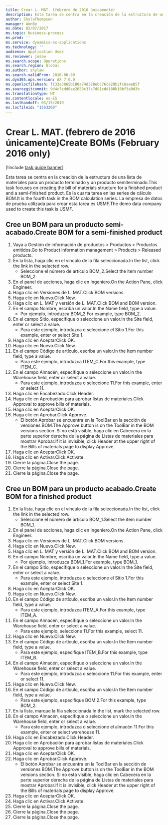 ```yaml
---
title: Crear L. MAT. (febrero de 2016 únicamente)
description: Esta tarea se centra en la creación de la estructura de una lista de materiales para un producto terminado y un producto semiterminado.
author: ShylaThompson
manager: AnnBe
ms.date: 02/07/2017
ms.topic: business-process
ms.prod: ''
ms.service: dynamics-ax-applications
ms.technology: ''
audience: Application User
ms.reviewer: josaw
ms.search.scope: Operations
ms.search.region: Global
ms.author: shylaw
ms.search.validFrom: 2016-06-30
ms.dyn365.ops.version: AX 7.0.0
ms.openlocfilehash: f132a3865b180a74d328ebc76ca29b2fc8aee85f
ms.sourcegitcommit: 9d4c7edd0ae2053c37c7d81cdd180b16bf3a9d3b
ms.translationtype: HT
ms.contentlocale: es-ES
ms.lasthandoff: 05/15/2019
ms.locfileid: "1563260"
---
```

# <a name="create-boms-february-2016-only"></a><span data-ttu-id="f5b85-103">Crear L. MAT. (febrero de 2016 únicamente)</span><span class="sxs-lookup"><span data-stu-id="f5b85-103">Create BOMs (February 2016 only)</span></span>

[!include [task guide banner](../../includes/task-guide-banner.md)]

<span data-ttu-id="f5b85-104">Esta tarea se centra en la creación de la estructura de una lista de materiales para un producto terminado y un producto semiterminado.</span><span class="sxs-lookup"><span data-stu-id="f5b85-104">This task focuses on creating the bill of materials structure for a finished product and a semi-finished product.</span></span> <span data-ttu-id="f5b85-105">Es la cuarta tarea en las series de cálculo BOM.</span><span class="sxs-lookup"><span data-stu-id="f5b85-105">It is the fourth task in the BOM calculation series.</span></span> <span data-ttu-id="f5b85-106">La empresa de datos de prueba utilizada para crear esta tarea es USMF.</span><span class="sxs-lookup"><span data-stu-id="f5b85-106">The demo data company used to create this task is USMF.</span></span>


## <a name="create-bom-for-a-semi-finished-product"></a><span data-ttu-id="f5b85-107">Cree un BOM para un producto semi-acabado.</span><span class="sxs-lookup"><span data-stu-id="f5b85-107">Create BOM for a semi-finished product</span></span>
1. <span data-ttu-id="f5b85-108">Vaya a Gestión de información de productos > Productos > Productos emitidos.</span><span class="sxs-lookup"><span data-stu-id="f5b85-108">Go to Product information management > Products > Released products.</span></span>
2. <span data-ttu-id="f5b85-109">En la lista, haga clic en el vínculo de la fila seleccionada.</span><span class="sxs-lookup"><span data-stu-id="f5b85-109">In the list, click the link in the selected row.</span></span>
    * <span data-ttu-id="f5b85-110">Seleccione el número de artículo BOM_2.</span><span class="sxs-lookup"><span data-stu-id="f5b85-110">Select the item number BOM_2.</span></span>  
3. <span data-ttu-id="f5b85-111">En el panel de acciones, haga clic en Ingeniero.</span><span class="sxs-lookup"><span data-stu-id="f5b85-111">On the Action Pane, click Engineer.</span></span>
4. <span data-ttu-id="f5b85-112">Haga clic en Versiones de L. MAT.</span><span class="sxs-lookup"><span data-stu-id="f5b85-112">Click BOM versions.</span></span>
5. <span data-ttu-id="f5b85-113">Haga clic en Nuevo.</span><span class="sxs-lookup"><span data-stu-id="f5b85-113">Click New.</span></span>
6. <span data-ttu-id="f5b85-114">Haga clic en L. MAT y versión de L. MAT.</span><span class="sxs-lookup"><span data-stu-id="f5b85-114">Click BOM and BOM version.</span></span>
7. <span data-ttu-id="f5b85-115">En el campo Nombre, escriba un valor.</span><span class="sxs-lookup"><span data-stu-id="f5b85-115">In the Name field, type a value.</span></span>
    * <span data-ttu-id="f5b85-116">Por ejemplo, introduzca BOM_2.</span><span class="sxs-lookup"><span data-stu-id="f5b85-116">For example, type BOM_2.</span></span>  
8. <span data-ttu-id="f5b85-117">En el campo Sitio, especifique o seleccione un valor.</span><span class="sxs-lookup"><span data-stu-id="f5b85-117">In the Site field, enter or select a value.</span></span>
    * <span data-ttu-id="f5b85-118">Para este ejemplo, introduzca o seleccione el Sitio 1.</span><span class="sxs-lookup"><span data-stu-id="f5b85-118">For this example, enter or select Site 1.</span></span>  
9. <span data-ttu-id="f5b85-119">Haga clic en Aceptar</span><span class="sxs-lookup"><span data-stu-id="f5b85-119">Click OK.</span></span>
10. <span data-ttu-id="f5b85-120">Haga clic en Nuevo.</span><span class="sxs-lookup"><span data-stu-id="f5b85-120">Click New.</span></span>
11. <span data-ttu-id="f5b85-121">En el campo Código de artículo, escriba un valor.</span><span class="sxs-lookup"><span data-stu-id="f5b85-121">In the Item number field, type a value.</span></span>
    * <span data-ttu-id="f5b85-122">Para este ejemplo, introduzca ITEM_C.</span><span class="sxs-lookup"><span data-stu-id="f5b85-122">For this example, type ITEM_C.</span></span>  
12. <span data-ttu-id="f5b85-123">En el campo Almacén, especifique o seleccione un valor.</span><span class="sxs-lookup"><span data-stu-id="f5b85-123">In the Warehouse field, enter or select a value.</span></span>
    * <span data-ttu-id="f5b85-124">Para este ejemplo, introduzca o seleccione 11.</span><span class="sxs-lookup"><span data-stu-id="f5b85-124">For this example, enter or select 11.</span></span>  
13. <span data-ttu-id="f5b85-125">Haga clic en Encabezado.</span><span class="sxs-lookup"><span data-stu-id="f5b85-125">Click Header.</span></span>
14. <span data-ttu-id="f5b85-126">Haga clic en Aprobación para aprobar listas de materiales.</span><span class="sxs-lookup"><span data-stu-id="f5b85-126">Click Approval to approve bills of materials.</span></span>
15. <span data-ttu-id="f5b85-127">Haga clic en Aceptar</span><span class="sxs-lookup"><span data-stu-id="f5b85-127">Click OK.</span></span>
16. <span data-ttu-id="f5b85-128">Haga clic en Aprobar.</span><span class="sxs-lookup"><span data-stu-id="f5b85-128">Click Approve.</span></span>
    * <span data-ttu-id="f5b85-129">El botón Aprobar se encuentra en la ToolBar en la sección de versiones BOM.</span><span class="sxs-lookup"><span data-stu-id="f5b85-129">The Approve button is on the ToolBar in the  BOM versions section.</span></span> <span data-ttu-id="f5b85-130">Si no está visible, haga clic en Cabecera en la parte superior derecha de la página de Listas de materiales para mostrar Aprobar.</span><span class="sxs-lookup"><span data-stu-id="f5b85-130">If it is invisible, click Header at the upper right of the Bills of materials page to display Approve.</span></span>  
17. <span data-ttu-id="f5b85-131">Haga clic en Aceptar</span><span class="sxs-lookup"><span data-stu-id="f5b85-131">Click OK.</span></span>
18. <span data-ttu-id="f5b85-132">Haga clic en Activar.</span><span class="sxs-lookup"><span data-stu-id="f5b85-132">Click Activate.</span></span>
19. <span data-ttu-id="f5b85-133">Cierre la página.</span><span class="sxs-lookup"><span data-stu-id="f5b85-133">Close the page.</span></span>
20. <span data-ttu-id="f5b85-134">Cierre la página.</span><span class="sxs-lookup"><span data-stu-id="f5b85-134">Close the page.</span></span>
21. <span data-ttu-id="f5b85-135">Cierre la página.</span><span class="sxs-lookup"><span data-stu-id="f5b85-135">Close the page.</span></span>

## <a name="create-bom-for-a-finished-product"></a><span data-ttu-id="f5b85-136">Cree un BOM para un producto acabado.</span><span class="sxs-lookup"><span data-stu-id="f5b85-136">Create BOM for a finished product</span></span>
1. <span data-ttu-id="f5b85-137">En la lista, haga clic en el vínculo de la fila seleccionada.</span><span class="sxs-lookup"><span data-stu-id="f5b85-137">In the list, click the link in the selected row.</span></span>
    * <span data-ttu-id="f5b85-138">Seleccione el número de artículo BOM_1.</span><span class="sxs-lookup"><span data-stu-id="f5b85-138">Select the item number BOM_1.</span></span>  
2. <span data-ttu-id="f5b85-139">En el panel de acciones, haga clic en Ingeniero.</span><span class="sxs-lookup"><span data-stu-id="f5b85-139">On the Action Pane, click Engineer.</span></span>
3. <span data-ttu-id="f5b85-140">Haga clic en Versiones de L. MAT.</span><span class="sxs-lookup"><span data-stu-id="f5b85-140">Click BOM versions.</span></span>
4. <span data-ttu-id="f5b85-141">Haga clic en Nuevo.</span><span class="sxs-lookup"><span data-stu-id="f5b85-141">Click New.</span></span>
5. <span data-ttu-id="f5b85-142">Haga clic en L. MAT y versión de L. MAT.</span><span class="sxs-lookup"><span data-stu-id="f5b85-142">Click BOM and BOM version.</span></span>
6. <span data-ttu-id="f5b85-143">En el campo Nombre, escriba un valor.</span><span class="sxs-lookup"><span data-stu-id="f5b85-143">In the Name field, type a value.</span></span>
    * <span data-ttu-id="f5b85-144">Por ejemplo, introduzca BOM_1.</span><span class="sxs-lookup"><span data-stu-id="f5b85-144">For example, type BOM_1.</span></span>  
7. <span data-ttu-id="f5b85-145">En el campo Sitio, especifique o seleccione un valor.</span><span class="sxs-lookup"><span data-stu-id="f5b85-145">In the Site field, enter or select a value.</span></span>
    * <span data-ttu-id="f5b85-146">Para este ejemplo, introduzca o seleccione el Sitio 1.</span><span class="sxs-lookup"><span data-stu-id="f5b85-146">For this example, enter or select Site 1.</span></span>  
8. <span data-ttu-id="f5b85-147">Haga clic en Aceptar</span><span class="sxs-lookup"><span data-stu-id="f5b85-147">Click OK.</span></span>
9. <span data-ttu-id="f5b85-148">Haga clic en Nuevo.</span><span class="sxs-lookup"><span data-stu-id="f5b85-148">Click New.</span></span>
10. <span data-ttu-id="f5b85-149">En el campo Código de artículo, escriba un valor.</span><span class="sxs-lookup"><span data-stu-id="f5b85-149">In the Item number field, type a value.</span></span>
    * <span data-ttu-id="f5b85-150">Para este ejemplo, introduzca ITEM_A.</span><span class="sxs-lookup"><span data-stu-id="f5b85-150">For this example, type ITEM_A.</span></span>  
11. <span data-ttu-id="f5b85-151">En el campo Almacén, especifique o seleccione un valor.</span><span class="sxs-lookup"><span data-stu-id="f5b85-151">In the Warehouse field, enter or select a value.</span></span>
    * <span data-ttu-id="f5b85-152">Para este ejemplo, seleccione 11.</span><span class="sxs-lookup"><span data-stu-id="f5b85-152">For this example, select 11.</span></span>  
12. <span data-ttu-id="f5b85-153">Haga clic en Nuevo.</span><span class="sxs-lookup"><span data-stu-id="f5b85-153">Click New.</span></span>
13. <span data-ttu-id="f5b85-154">En el campo Código de artículo, escriba un valor.</span><span class="sxs-lookup"><span data-stu-id="f5b85-154">In the Item number field, type a value.</span></span>
    * <span data-ttu-id="f5b85-155">Para este ejemplo, especifique ITEM_B.</span><span class="sxs-lookup"><span data-stu-id="f5b85-155">For this example, type ITEM_B.</span></span>  
14. <span data-ttu-id="f5b85-156">En el campo Almacén, especifique o seleccione un valor.</span><span class="sxs-lookup"><span data-stu-id="f5b85-156">In the Warehouse field, enter or select a value.</span></span>
    * <span data-ttu-id="f5b85-157">Para este ejemplo, introduzca o seleccione 11.</span><span class="sxs-lookup"><span data-stu-id="f5b85-157">For this example, enter or select 11.</span></span>  
15. <span data-ttu-id="f5b85-158">Haga clic en Nuevo.</span><span class="sxs-lookup"><span data-stu-id="f5b85-158">Click New.</span></span>
16. <span data-ttu-id="f5b85-159">En el campo Código de artículo, escriba un valor.</span><span class="sxs-lookup"><span data-stu-id="f5b85-159">In the Item number field, type a value.</span></span>
    * <span data-ttu-id="f5b85-160">Para este ejemplo, especifique BOM 2.</span><span class="sxs-lookup"><span data-stu-id="f5b85-160">For this example, type BOM_2.</span></span>  
17. <span data-ttu-id="f5b85-161">En la lista, marque la fila seleccionada.</span><span class="sxs-lookup"><span data-stu-id="f5b85-161">In the list, mark the selected row.</span></span>
18. <span data-ttu-id="f5b85-162">En el campo Almacén, especifique o seleccione un valor.</span><span class="sxs-lookup"><span data-stu-id="f5b85-162">In the Warehouse field, enter or select a value.</span></span>
    * <span data-ttu-id="f5b85-163">Para este ejemplo, introduzca o seleccione el almacén 11.</span><span class="sxs-lookup"><span data-stu-id="f5b85-163">For this example, enter or select warehouse 11.</span></span>  
19. <span data-ttu-id="f5b85-164">Haga clic en Encabezado.</span><span class="sxs-lookup"><span data-stu-id="f5b85-164">Click Header.</span></span>
20. <span data-ttu-id="f5b85-165">Haga clic en Aprobación para aprobar listas de materiales.</span><span class="sxs-lookup"><span data-stu-id="f5b85-165">Click Approval to approve bills of materials.</span></span>
21. <span data-ttu-id="f5b85-166">Haga clic en Aceptar</span><span class="sxs-lookup"><span data-stu-id="f5b85-166">Click OK.</span></span>
22. <span data-ttu-id="f5b85-167">Haga clic en Aprobar.</span><span class="sxs-lookup"><span data-stu-id="f5b85-167">Click Approve.</span></span>
    * <span data-ttu-id="f5b85-168">El botón Aprobar se encuentra en la ToolBar en la sección de versiones BOM.</span><span class="sxs-lookup"><span data-stu-id="f5b85-168">The Approve button is on the ToolBar in the  BOM versions section.</span></span> <span data-ttu-id="f5b85-169">Si no está visible, haga clic en Cabecera en la parte superior derecha de la página de Listas de materiales para mostrar Aprobar.</span><span class="sxs-lookup"><span data-stu-id="f5b85-169">If it is invisible, click Header at the upper right of the Bills of materials page to display Approve.</span></span>  
23. <span data-ttu-id="f5b85-170">Haga clic en Aceptar</span><span class="sxs-lookup"><span data-stu-id="f5b85-170">Click OK.</span></span>
24. <span data-ttu-id="f5b85-171">Haga clic en Activar.</span><span class="sxs-lookup"><span data-stu-id="f5b85-171">Click Activate.</span></span>
25. <span data-ttu-id="f5b85-172">Cierre la página.</span><span class="sxs-lookup"><span data-stu-id="f5b85-172">Close the page.</span></span>
26. <span data-ttu-id="f5b85-173">Cierre la página.</span><span class="sxs-lookup"><span data-stu-id="f5b85-173">Close the page.</span></span>
27. <span data-ttu-id="f5b85-174">Cierre la página.</span><span class="sxs-lookup"><span data-stu-id="f5b85-174">Close the page.</span></span>

